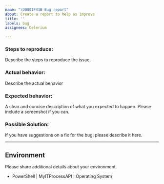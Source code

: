 ```yaml
---
name: "\U0001F41B Bug report"
about: Create a report to help us improve
title: ''
labels: bug
assignees: Celerium

---
```


### **Steps to reproduce:**

Describe the steps to reproduce the issue.

### **Actual behavior:**

Describe the actual behavior

### **Expected behavior:**

A clear and concise description of what you expected to happen. Please include a screenshot if you can.

### **Possible Solution:**

If you have suggestions on a fix for the bug, please describe it here.

---

## Environment

Please share additional details about your environment.

* PowerShell | MyITProcessAPI | Operating System

<!---

$PSversionTable

Get-Package -Name MyITProcessAPI | Select-Object Name,Version,Source,ProviderName

Get-ComputerInfo -Property @(
        'OsName',
        'OsOperatingSystemSKU',
        'OSArchitecture',
        'WindowsVersion',
        'WindowsBuildLabEx',
        'OsLanguage',
        'OsMuiLanguages'
    )

--->
